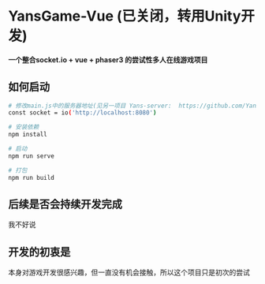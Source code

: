 # YansGame-Vue (已关闭，转用Unity开发)

#### 一个整合socket.io + vue + phaser3 的尝试性多人在线游戏项目

## 如何启动

``` bash
# 修改main.js中的服务器地址(见另一项目 Yans-server:  https://github.com/YansHJ/Yans-Server)
const socket = io('http://localhost:8080')

# 安装依赖
npm install

# 启动
npm run serve

# 打包
npm run build
```

## 后续是否会持续开发完成

我不好说

## 开发的初衷是

本身对游戏开发很感兴趣，但一直没有机会接触，所以这个项目只是初次的尝试

